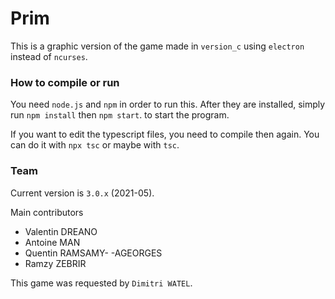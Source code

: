 # Prim

This is a graphic version of the game made
in ``version_c`` using `electron` instead
of ``ncurses``.

### How to compile or run

You need ``node.js`` and ``npm``
in order to run this. After they are installed,
simply run ``npm install`` then ``npm start``.
to start the program.

If you want to edit the typescript files, you need
to compile then again. You can do it with
``npx tsc`` or maybe with ``tsc``.

### Team

Current version is ``3.0.x`` (2021-05).

Main contributors

* Valentin DREANO
* Antoine MAN
* Quentin RAMSAMY- -AGEORGES
* Ramzy ZEBRIR

This game was requested by ``Dimitri WATEL``.